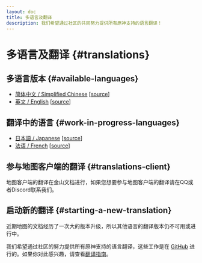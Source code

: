 ```yaml
---
layout: doc
title: 多语言及翻译
description: 我们希望通过社区的共同努力提供所有原神支持的语言翻译！
---
```


# 多语言及翻译 {#translations}

## 多语言版本 {#available-languages}

- [简体中文 / Simplified Chinese](index.md) [[source](https://github.com/kongying-tavern/docs/tree/next/src/)]
- [英文 / English](./en/index.md) [[source](https://github.com/kongying-tavern/docs/tree/next/src/en)]

## 翻译中的语言 {#work-in-progress-languages}

- [日本語 / Japanese](./ja/index.md) [[source](https://github.com/kongying-tavern/docs/tree/next/src/ja)]
- [法语 / French](./fr/index.md) [[source](https://github.com/kongying-tavern/docs/tree/next/src/fr)]

## 参与地图客户端的翻译 {#translations-client}

地图客户端的翻译在金山文档进行，如果您想要参与地图客户端的翻译请在QQ或者Discord联系我们。

## 启动新的翻译 {#starting-a-new-translation}

近期地图的文档经历了一次大的版本升级，所以其他语言的翻译版本仍不可用或进行中。

我们希望通过社区的努力提供所有原神支持的语言翻译，这些工作是在 [GitHub](https://github.com/kongying-tavern/docs/issues/242) 进行的。如果你对此感兴趣，请查看[翻译指南](https://github.com/kongying-tavern/docs/blob/next/.github/translation-guide.md)。
